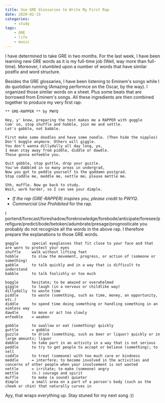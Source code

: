 ```yaml
---
title: Use GRE Glossaries to Write My First Rap
date: 2020-02-15
categories:
    - study
tags:
    - GRE
    - life
    - music
---
```


I have determined to take GRE in two months.
For the last week, I have been learning new GRE words as it is my full-time job (Well, way more than full-time).
Moreover, I stumbled upon a number of words that have similar postfix and word structure.

Besides the GRE glossaries, I have been listening to Eminem's songs while I do quotidian running (Amazing performce on the Oscar, by the way).
I organized those similar words on a sheet. Plus some beats that are borrowed from Eminem's songs.
All these ingredients are then combined together to produce my very first rap:


```
** GRE-RAPPER ** by PWYQ

Hey, y' know, preparing the test makes me a RAPPER with goggle
Com' on, stop shuffle and hobble, join me and settle.
Let's gabble, not babble.

First make some doodles and have some noodle. (Then hide the nipples)
Don't boggle anymore. Others will giggle.
You don't wanna dillydally all day long, yo,
I mean stay away from piddle, diddle or dawdle.
Those gonna enfeeble you.

Quit gobble, stop guttle, drop your guzzle.
You've dabbled in so many areas in undergrad,
Now you got to peddle yourself to the goddamn postgrad.
Stop coddle me, meddle me, nettle me; please mettle me.

Shh, muffle. Now go back to study.
Wait, work harder, so I can see your dimple.
```

- *If the rap (GRE-RAPPER) inspires you, please credit to PWYQ*.
- *Commercial Use Prohibited* for the rap.


I portend/forecast/foreshadow/foreknowledge/forebode/anticipate/foresee/prefigure/predict/bode/betoken/adumbrate/presage/prognosticate you probably do not recognize all the words in the above rap. I therefore prepare the explanations to those GRE words.


```
goggle      special eyeglasses that fit close to your face and that are worn to protect your eyes
shuffle     walk without lifting feet
hobble      to slow the movement, progress, or action of (someone or something)
gabble      to talk quickly and in a way that is difficult to understand
babble      to talk foolishly or too much

boggle      hesitate; to be amazed or overwhelmed
giggle      to laugh (in a nervous or childlike way)
dillydally  to waste time
piddle      to waste (something, such as time, money, an opportunity, etc.)
diddle      to spend time doing something or handling something in an aimless way
dawdle      to move or act too slowly
enfeeble    = weaken

gobble      to swallow or eat (something) quickly
guttle      = gobble
guzzle      to drink (something, such as beer or liquor) quickly or in large amounts; liquor
dabble      to take part in an activity in a way that is not serious
peddle      to try to get people to accept or believe (something); to sell
coddle      to treat (someone) with too much care or kindness
meddle      = interfere; to become involved in the activities and concerns of other people when your involvement is not wanted
nettle      = irritate; to make (someone) angry
mettle      (n.) courage and spirit
muffle      to make (a sound) quieter
dimple      a small area on a part of a person's body (such as the cheek or chin) that naturally curves in
``` 

Ayy, that wraps everything up. Stay stuned for my next song :))